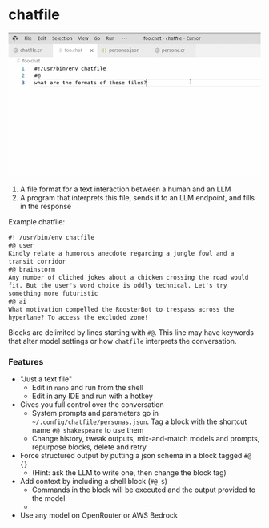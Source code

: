 # chatfile

![demo](./demo.gif)

1) A file format for a text interaction between a human and an LLM
2) A program that interprets this file, sends it to an LLM endpoint, and fills in the response

Example chatfile:
```
#! /usr/bin/env chatfile
#@ user
Kindly relate a humorous anecdote regarding a jungle fowl and a transit corridor
#@ brainstorm
Any number of cliched jokes about a chicken crossing the road would fit. But the user's word choice is oddly technical. Let's try something more futuristic
#@ ai
What motivation compelled the RoosterBot to trespass across the hyperlane? To access the excluded zone!
```

Blocks are delimited by lines starting with `#@`. This line may have keywords that alter model settings or how `chatfile` interprets the conversation.

### Features

- "Just a text file"
  - Edit in `nano` and run from the shell
  - Edit in any IDE and run with a hotkey
- Gives you full control over the conversation
  - System prompts and parameters go in `~/.config/chatfile/personas.json`. Tag a block with the shortcut name `#@ shakespeare` to use them
  - Change history, tweak outputs, mix-and-match models and prompts, repurpose blocks, delete and retry
- Force structured output by putting a json schema in a block tagged `#@ {}`
  - (Hint: ask the LLM to write one, then change the block tag)
- Add context by including a shell block (`#@ $`)
  - Commands in the block will be executed and the output provided to the model
  -
- Use any model on OpenRouter or AWS Bedrock

